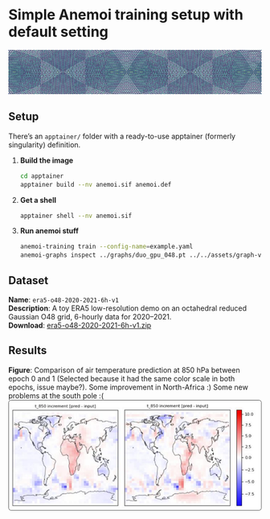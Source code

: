 # Simple Anemoi training setup with default setting
![Cutoff Edges Graph](assets/imgs/graph_cut.png)

## Setup
There’s an `apptainer/` folder with a ready-to-use apptainer (formerly singularity) definition.

1. **Build the image**

   ```bash
   cd apptainer
   apptainer build --nv anemoi.sif anemoi.def
   ```

2. **Get a shell**

   ```bash
   apptainer shell --nv anemoi.sif
   ```

3. **Run anemoi stuff**

   ```bash
   anemoi-training train --config-name=example.yaml
   anemoi-graphs inspect ../graphs/duo_gpu_048.pt ../../assets/graph-vis/
   ```

## Dataset
**Name**: `era5-o48-2020-2021-6h-v1`  
**Description**: A toy ERA5 low-resolution demo on an octahedral reduced Gaussian O48 grid, 6-hourly data for 2020–2021.  
**Download**: [era5-o48-2020-2021-6h-v1.zip](https://data.ecmwf.int/anemoi-datasets/era5-o48-2020-2021-6h-v1.zip)

## Results
**Figure**: Comparison of air temperature prediction at 850 hPa between epoch 0 and 1 (Selected because it had the same color scale in both epochs, issue maybe?). Some improvement in North-Africa :) Some new problems at the south pole :(
![Cutoff Edges Graph](assets/imgs/t_850_forecast.png)